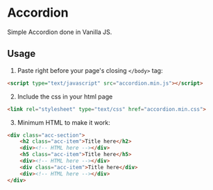 # Accordion

Simple Accordion done in Vanilla JS.

## Usage
1. Paste right before your page's closing `</body>` tag:

```html
<script type="text/javascript" src="accordion.min.js"></script>
```

2. Include the css in your html page

```html
<link rel="stylesheet" type="text/css" href="accordion.min.css">
```

3. Minimum HTML to make it work:

```html
<div class="acc-section">
    <h2 class="acc-item">Title here</h2>
    <div><!-- HTML here --></div>
    <h5 class="acc-item">Title here</h5>
    <div><!-- HTML here --></div>
    <div class="acc-item">Title here</div>
    <div><!-- HTML here --></div>
</div>
```
